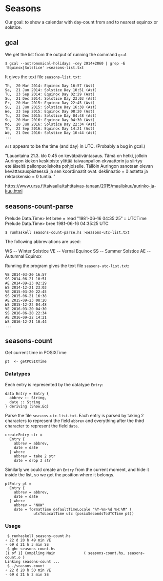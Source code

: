 # Seasons

Our goal: to show a calendar with day-count from and to nearest equinox or solstice.

## gcal

We get the list from the output of running the command `gcal`

```
$ gcal --astronomical-holidays -cey 2014+2060 | grep -E 'Equinox|Solstice' >seasons-list.txt
```
It gives the text file `seasons-list.txt`:

```
Th,  20 Mar 2014: Equinox Day 16:57 (Ast)
Sa,  21 Jun 2014: Solstice Day 10:51 (Ast)
Tu,  23 Sep 2014: Equinox Day 02:29 (Ast)
Su,  21 Dec 2014: Solstice Day 23:03 (Ast)
Fr,  20 Mar 2015: Equinox Day 22:45 (Ast)
Su,  21 Jun 2015: Solstice Day 16:38 (Ast)
We,  23 Sep 2015: Equinox Day 08:20 (Ast)
Tu,  22 Dec 2015: Solstice Day 04:48 (Ast)
Su,  20 Mar 2016: Equinox Day 04:30 (Ast)
Mo,  20 Jun 2016: Solstice Day 22:34 (Ast)
Th,  22 Sep 2016: Equinox Day 14:21 (Ast)
We,  21 Dec 2016: Solstice Day 10:44 (Ast)
...
```

`Ast` appears to be the time (and day) in UTC. (Probably a bug in gcal.)

"Lauantaina 21.3. klo 0.45 on kevätpäiväntasaus. Tämä on hetki, jolloin Auringon kiekon keskipiste ylittää taivaanpallon ekvaattorin ja siirtyy eteläiseltä pallonpuoliskolta pohjoiselle. Tällöin Auringon sanotaan olevan kevättasauspisteessä ja sen koordinaatit ovat: deklinaatio = 0 astetta ja rektaskensio = 0 tuntia. "

https://www.ursa.fi/taivaalla/tahtitaivas-tanaan/2015/maaliskuu/aurinko-ja-kuu.html

## seasons-count-parse

Prelude Data.Time> let bree = read "1981-06-16 04:35:25" :: UTCTime
Prelude Data.Time> bree
1981-06-16 04:35:25 UTC

```
$ runhaskell seasons-count-parse.hs >seasons-utc-list.txt
```
The following abbreviations are used:

WS -- Winter Solstice
VE -- Vernal Equinox
SS -- Summer Solstice
AE -- Autumnal Equinox

Running the program gives the text file `seasons-utc-list.txt`:

```
VE 2014-03-20 16:57
SS 2014-06-21 10:51
AE 2014-09-23 02:29
WS 2014-12-21 23:03
VE 2015-03-20 22:45
SS 2015-06-21 16:38
AE 2015-09-23 08:20
WS 2015-12-22 04:48
VE 2016-03-20 04:30
SS 2016-06-20 22:34
AE 2016-09-22 14:21
WS 2016-12-21 10:44
...
```

## seasons-count

Get current time in POSIXTime

```
pt  <- getPOSIXTime
```
### Datatypes 

Eech entry is represented by the datatype `Entry`:

```
data Entry = Entry {
  abbrev :: String, 
  date :: String 
} deriving (Show,Eq)
```

Parse the file `seasons-utc-list.txt`. Each entry is parsed by taking 2 characters to represent the field `abbrev` and everything after the third character to represent the field `date`.

```
createEntry str = 
  Entry {
    abbrev = abbrev, 
    date = date
  } where
    abbrev = take 2 str
    date = drop 3 str
```

Similarly we could create an `Entry` from the current moment, and hide it inside the list, so we get the position where it belongs.

```
ptEntry pt =
  Entry { 
    abbrev = abbrev, 
    date = date 
  } where
    abbrev = "NOW"
    date = formatTime defaultTimeLocale "%Y-%m-%d %H:%M" (
             utcToLocalTime utc (posixSecondsToUTCTime pt))
```

### Usage

```
 $ runhaskell seasons-count.hs
+ 22 d 20 h 49 min VE
- 69 d 21 h 3 min SS
 $ ghc seasons-count.hs
[1 of 1] Compiling Main             ( seasons-count.hs, seasons-count.o )
Linking seasons-count ...
 $ ./seasons-count 
+ 22 d 20 h 50 min VE
- 69 d 21 h 2 min SS
```

